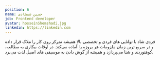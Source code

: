 ```yaml
---
position: 6
name: حسین شمشادی
job: Frontend developer
avatar: hosseinShemshadi.jpg
linkedin: https://linkedin.com
---
```


فردی شاد با توانایی های فردی و تخصصی بالا
همیشه تمرکز روی کار را ملاک قرار داده و در سریع ترین زمان ملزومات هر پروژه را آماده می‌کند.
در اوقات بیکاری به مطالعه، کوهنوردی و شنا می‌پردازد و همیشه از گوش دادن به موسیقی های اصیل لذت می‌برد.